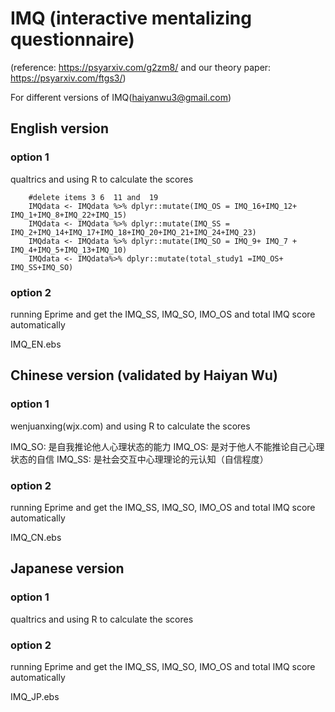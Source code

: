 # IMQ  (interactive mentalizing questionnaire)

(reference: https://psyarxiv.com/g2zm8/  and our theory paper: https://psyarxiv.com/ftgs3/)

For different versions of  IMQ(haiyanwu3@gmail.com)

## English version 
### option 1

qualtrics and using R to calculate the scores


        #delete items 3 6  11 and  19
        IMQdata <- IMQdata %>% dplyr::mutate(IMQ_OS = IMQ_16+IMQ_12+ IMQ_1+IMQ_8+IMQ_22+IMQ_15)
        IMQdata <- IMQdata %>% dplyr::mutate(IMQ_SS = IMQ_2+IMQ_14+IMQ_17+IMQ_18+IMQ_20+IMQ_21+IMQ_24+IMQ_23)
        IMQdata <- IMQdata %>% dplyr::mutate(IMQ_SO = IMQ_9+ IMQ_7 + IMQ_4+IMQ_5+IMQ_13+IMQ_10)
        IMQdata <- IMQdata%>% dplyr::mutate(total_study1 =IMQ_OS+ IMQ_SS+IMQ_SO)



### option 2
running Eprime and get the IMQ_SS, IMQ_SO, IMO_OS and total IMQ score automatically

IMQ_EN.ebs


## Chinese version (validated by Haiyan Wu)
### option 1

wenjuanxing(wjx.com) and using R to calculate the scores

IMQ_SO: 是自我推论他人心理状态的能力
IMQ_OS: 是对于他人不能推论自己心理状态的自信
IMQ_SS: 是社会交互中心理理论的元认知（自信程度）

### option 2
running Eprime and get the IMQ_SS, IMQ_SO, IMO_OS and total IMQ score automatically

IMQ_CN.ebs


## Japanese version 
### option 1

qualtrics and using R to calculate the scores


### option 2
running Eprime and get the IMQ_SS, IMQ_SO, IMO_OS and total IMQ score automatically

IMQ_JP.ebs
